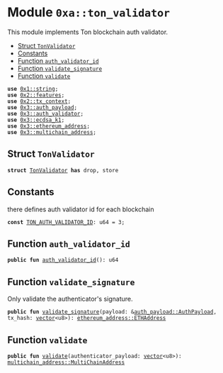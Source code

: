 
<a name="0xa_ton_validator"></a>

# Module `0xa::ton_validator`

This module implements Ton blockchain auth validator.


-  [Struct `TonValidator`](#0xa_ton_validator_TonValidator)
-  [Constants](#@Constants_0)
-  [Function `auth_validator_id`](#0xa_ton_validator_auth_validator_id)
-  [Function `validate_signature`](#0xa_ton_validator_validate_signature)
-  [Function `validate`](#0xa_ton_validator_validate)


<pre><code><b>use</b> <a href="">0x1::string</a>;
<b>use</b> <a href="">0x2::features</a>;
<b>use</b> <a href="">0x2::tx_context</a>;
<b>use</b> <a href="">0x3::auth_payload</a>;
<b>use</b> <a href="">0x3::auth_validator</a>;
<b>use</b> <a href="">0x3::ecdsa_k1</a>;
<b>use</b> <a href="">0x3::ethereum_address</a>;
<b>use</b> <a href="">0x3::multichain_address</a>;
</code></pre>



<a name="0xa_ton_validator_TonValidator"></a>

## Struct `TonValidator`



<pre><code><b>struct</b> <a href="ton_validator.md#0xa_ton_validator_TonValidator">TonValidator</a> <b>has</b> drop, store
</code></pre>



<a name="@Constants_0"></a>

## Constants


<a name="0xa_ton_validator_TON_AUTH_VALIDATOR_ID"></a>

there defines auth validator id for each blockchain


<pre><code><b>const</b> <a href="ton_validator.md#0xa_ton_validator_TON_AUTH_VALIDATOR_ID">TON_AUTH_VALIDATOR_ID</a>: u64 = 3;
</code></pre>



<a name="0xa_ton_validator_auth_validator_id"></a>

## Function `auth_validator_id`



<pre><code><b>public</b> <b>fun</b> <a href="ton_validator.md#0xa_ton_validator_auth_validator_id">auth_validator_id</a>(): u64
</code></pre>



<a name="0xa_ton_validator_validate_signature"></a>

## Function `validate_signature`

Only validate the authenticator's signature.


<pre><code><b>public</b> <b>fun</b> <a href="ton_validator.md#0xa_ton_validator_validate_signature">validate_signature</a>(payload: &<a href="_AuthPayload">auth_payload::AuthPayload</a>, tx_hash: <a href="">vector</a>&lt;u8&gt;): <a href="_ETHAddress">ethereum_address::ETHAddress</a>
</code></pre>



<a name="0xa_ton_validator_validate"></a>

## Function `validate`



<pre><code><b>public</b> <b>fun</b> <a href="ton_validator.md#0xa_ton_validator_validate">validate</a>(authenticator_payload: <a href="">vector</a>&lt;u8&gt;): <a href="_MultiChainAddress">multichain_address::MultiChainAddress</a>
</code></pre>
